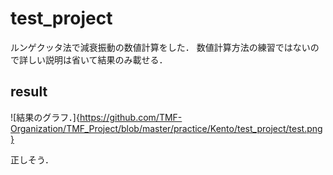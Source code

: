 # test_project
ルンゲクッタ法で減衰振動の数値計算をした．
数値計算方法の練習ではないので詳しい説明は省いて結果のみ載せる．

## result
![結果のグラフ．]{https://github.com/TMF-Organization/TMF_Project/blob/master/practice/Kento/test_project/test.png}

正しそう．